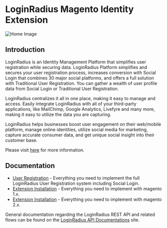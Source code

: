 # LoginRadius Magento Identity Extension


![Home Image](https://d2lvlj7xfpldmj.cloudfront.net/support/github/banner-1544x500.png)

## Introduction ##

LoginRadius is an Identity Management Platform that simplifies user registration while securing data. LoginRadius Platform simplifies and secures your user registration process, increases conversion with Social Login that combines 30 major social platforms, and offers a full solution with Traditional User Registration. You can gather a wealth of user profile data from Social Login or Traditional User Registration. 

LoginRadius centralizes it all in one place, making it easy to manage and access. Easily integrate LoginRadius with all of your third-party applications, like MailChimp, Google Analytics, Livefyre and many more, making it easy to utilize the data you are capturing.

LoginRadius helps businesses boost user engagement on their web/mobile platform, manage online identities, utilize social media for marketing, capture accurate consumer data, and get unique social insight into their customer base.

Please visit [here](http://www.loginradius.com/) for more information.


## Documentation
* [User Registration](http://apidocs.loginradius.com/docs/user-registration) - Everything you need to implement the full LoginRadius User Registration system including Social Login.
* [Extension Installation](http://support.loginradius.com/hc/en-us/articles/205133845-Magento-Advanced-Plugin-Instructions) - Everything you need to implement with magento 1.x.
* [Extension Installation](http://support.loginradius.com/hc/en-us/articles/208501296-Magento-Customer-Identity-Extension-instructions-for-v2-x) - Everything you need to implement with magento 2.x.




General documentation regarding the LoginRadius REST API and related flows can be found on the [LoginRadius API Documentations](http://apidocs.loginradius.com/) site. 
